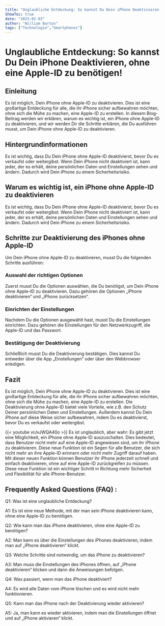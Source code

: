 ```yaml
---
title: "Unglaubliche Entdeckung: So kannst Du Dein iPhone Deaktivieren, ohne eine Apple-ID zu benötigen!"
ShowToc: true 
date: "2023-02-03"
author: "William Barton" 
tags: ["Technologie","Smartphones"]
---
```

# Unglaubliche Entdeckung: So kannst Du Dein iPhone Deaktivieren, ohne eine Apple-ID zu benötigen!

## Einleitung

Es ist möglich, Dein iPhone ohne Apple-ID zu deaktivieren. Dies ist eine großartige Entdeckung für alle, die ihr iPhone sicher aufbewahren möchten, ohne sich die Mühe zu machen, eine Apple-ID zu erstellen. In diesem Blog-Beitrag werden wir erklären, warum es wichtig ist, ein iPhone ohne Apple-ID zu deaktivieren, und wir werden Dir die Schritte erklären, die Du ausführen musst, um Dein iPhone ohne Apple-ID zu deaktivieren.

## Hintergrundinformationen

Es ist wichtig, dass Du Dein iPhone ohne Apple-ID deaktivierst, bevor Du es verkaufst oder weitergibst. Wenn Dein iPhone nicht deaktiviert ist, kann jeder, der es erhält, deine persönlichen Daten und Einstellungen sehen und ändern. Dadurch wird Dein iPhone zu einem Sicherheitsrisiko.

## Warum es wichtig ist, ein iPhone ohne Apple-ID zu deaktivieren

Es ist wichtig, dass Du Dein iPhone ohne Apple-ID deaktivierst, bevor Du es verkaufst oder weitergibst. Wenn Dein iPhone nicht deaktiviert ist, kann jeder, der es erhält, deine persönlichen Daten und Einstellungen sehen und ändern. Dadurch wird Dein iPhone zu einem Sicherheitsrisiko.

## Schritte zur Deaktivierung des iPhones ohne Apple-ID

Um Dein iPhone ohne Apple-ID zu deaktivieren, musst Du die folgenden Schritte ausführen:

### Auswahl der richtigen Optionen

Zuerst musst Du die Optionen auswählen, die Du benötigst, um Dein iPhone ohne Apple-ID zu deaktivieren. Dazu gehören die Optionen „iPhone deaktivieren“ und „iPhone zurücksetzen“.

### Einrichten der Einstellungen

Nachdem Du die Optionen ausgewählt hast, musst Du die Einstellungen einrichten. Dazu gehören die Einstellungen für den Netzwerkzugriff, die Apple-ID und das Passwort.

### Bestätigung der Deaktivierung

Schließlich musst Du die Deaktivierung bestätigen. Dies kannst Du entweder über die App „Einstellungen“ oder über den Webbrowser erledigen.

## Fazit

Es ist möglich, Dein iPhone ohne Apple-ID zu deaktivieren. Dies ist eine großartige Entdeckung für alle, die ihr iPhone sicher aufbewahren möchten, ohne sich die Mühe zu machen, eine Apple-ID zu erstellen. Die Deaktivierung ohne Apple-ID bietet viele Vorteile, wie z.B. den Schutz Deiner persönlichen Daten und Einstellungen. Außerdem kannst Du Dein iPhone auf diese Weise sicher aufbewahren, indem Du es deaktivierst, bevor Du es verkaufst oder weitergibst.

{{< youtube vrJvJWQA40o >}} 
Es ist unglaublich, aber wahr: Es gibt jetzt eine Möglichkeit, ein iPhone ohne Apple-ID auszuschalten. Dies bedeutet, dass Benutzer nicht mehr auf eine Apple-ID angewiesen sind, um ihr iPhone zu deaktivieren. Diese neue Funktion ist ein Segen für alle Benutzer, die sich nicht mehr an ihre Apple-ID erinnern oder nicht mehr Zugriff darauf haben. Mit dieser neuen Funktion können Benutzer ihr iPhone jederzeit schnell und einfach deaktivieren, ohne auf eine Apple-ID zurückgreifen zu müssen. Diese neue Funktion ist ein wichtiger Schritt in Richtung mehr Sicherheit und Flexibilität für alle iPhone-Benutzer.

## Frequently Asked Questions (FAQ) :
Q1: Was ist eine unglaubliche Entdeckung?

A1: Es ist eine neue Methode, mit der man sein iPhone deaktivieren kann, ohne eine Apple-ID zu benötigen.

Q2: Wie kann man das iPhone deaktivieren, ohne eine Apple-ID zu benötigen?

A2: Man kann es über die Einstellungen des iPhones deaktivieren, indem man auf „iPhone deaktivieren“ klickt.

Q3: Welche Schritte sind notwendig, um das iPhone zu deaktivieren?

A3: Man muss die Einstellungen des iPhones öffnen, auf „iPhone deaktivieren“ klicken und dann die Anweisungen befolgen.

Q4: Was passiert, wenn man das iPhone deaktiviert?

A4: Es wird alle Daten vom iPhone löschen und es wird nicht mehr funktionieren.

Q5: Kann man das iPhone nach der Deaktivierung wieder aktivieren?

A5: Ja, man kann es wieder aktivieren, indem man die Einstellungen öffnet und auf „iPhone aktivieren“ klickt.


